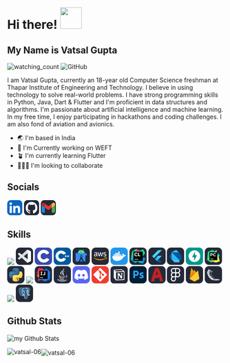 # Hi there! <img src= "https://user-images.githubusercontent.com/74038190/216122041-518ac897-8d92-4c6b-9b3f-ca01dcaf38ee.png" width=50 height=50>

## My Name is Vatsal Gupta
<p> <img src="https://komarev.com/ghpvc/?username=vatsal-06&color=brightgreen" alt="watching_count"/>  <img alt="GitHub" src="https://img.shields.io/badge/dynamic/json?logo=github&label=GitHub+Followers&labelColor=282c34&color=181717&query=%24.data.totalSubs&url=https%3A%2F%2Fapi.spencerwoo.com%2Fsubstats%2F%3Fsource%3Dgithub%26queryKey%3Dvatsal-06&longCache=true"/> </p>
<p>
I am Vatsal Gupta, currently an 18-year old Computer Science freshman at Thapar Institute of Engineering and Technology. I believe in using technology to solve real-world problems. I have strong programming skills in Python, Java, Dart & Flutter and I'm proficient in data structures and algorithms. I'm passionate about artificial intelligence and machine learning. In my free time, I enjoy participating in hackathons and coding challenges. I am also fond of aviation and avionics. 
</p>

* 🌏 I'm based in India
* 🔭 I'm Currently working on WEFT
* 🪴 I'm currently learning Flutter
* 🙋🏻‍♂️ I'm looking to collaborate

## Socials
<a href="https://www.linkedin.com/in/vatsal-gupta-vg1786/"> <img src= "https://github.com/tandpfun/skill-icons/blob/main/icons/LinkedIn.svg" width=35></a> <a href="https://github.com/vatsal-06"> <img src= "https://github.com/tandpfun/skill-icons/blob/main/icons/Github-Dark.svg" width=35></a> <a href="mailto: tsrvatsal17@gmail.com"> <img src= "https://github.com/tandpfun/skill-icons/blob/main/icons/Gmail-Dark.svg" width=35></a>

## Skills
<img src= "https://github.com/tandpfun/skill-icons/blob/main/icons/Apple-Dark.svg" width=40> <img src="https://github.com/tandpfun/skill-icons/blob/main/icons/VSCode-Dark.svg" width=40> <img src="https://github.com/tandpfun/skill-icons/blob/main/icons/C.svg" width=40> <img src="https://github.com/tandpfun/skill-icons/blob/main/icons/CPP.svg" width=40> <img src="https://github.com/tandpfun/skill-icons/blob/main/icons/AndroidStudio-Dark.svg" width=40> <img src="https://github.com/tandpfun/skill-icons/blob/main/icons/AWS-Dark.svg" width=40> <img src="https://github.com/tandpfun/skill-icons/blob/main/icons/Docker.svg" width=40> <img src="https://github.com/tandpfun/skill-icons/blob/main/icons/CLion-Dark.svg" width=40> <img src="https://github.com/tandpfun/skill-icons/blob/main/icons/Flutter-Dark.svg" width=40> <img src="https://github.com/tandpfun/skill-icons/blob/main/icons/Dart-Dark.svg" width=40> <img src="https://github.com/tandpfun/skill-icons/blob/main/icons/FastAPI.svg" width=40> <img src="https://github.com/tandpfun/skill-icons/blob/main/icons/PyCharm-Dark.svg" width=40> <img src="https://github.com/tandpfun/skill-icons/blob/main/icons/Python-Dark.svg" width=40> <img src="https://github.com/tandpfun/skill-icons/blob/main/icons/ScikitLearn-Dark.svg" width=40> <img src="https://github.com/tandpfun/skill-icons/blob/main/icons/Idea-Dark.svg" width=40> <img src="https://github.com/tandpfun/skill-icons/blob/main/icons/Java-Dark.svg" width=40> <img src="https://github.com/tandpfun/skill-icons/blob/main/icons/Discord.svg" width=40> <img src="https://github.com/tandpfun/skill-icons/blob/main/icons/Git.svg" width=40> <img src="https://github.com/tandpfun/skill-icons/blob/main/icons/Notion-Dark.svg" width=40> <img src="https://github.com/tandpfun/skill-icons/blob/main/icons/Photoshop.svg" width=40> <img src="https://github.com/tandpfun/skill-icons/blob/main/icons/AutoCAD-Dark.svg" width=40> <img src="https://github.com/tandpfun/skill-icons/blob/main/icons/Figma-Dark.svg" width=40> <img src="https://github.com/tandpfun/skill-icons/blob/main/icons/Firebase-Dark.svg" width=40> <img src="https://github.com/tandpfun/skill-icons/blob/main/icons/Flask-Dark.svg" width=40> <img src="https://github.com/tandpfun/skill-icons/blob/main/icons/OpenCV-Dark.svg" width=40> <img src="https://github.com/tandpfun/skill-icons/blob/main/icons/PostgreSQL-Dark.svg" width=40>
  
## Github Stats
<img align="center" src="https://github-readme-stats.vercel.app/api?username=vatsal-06&include_all_commits=true&count_private=true&show_icons=true&line_height=20&title_color=2B5BBD&icon_color=1124BB&text_color=A1A1A1&bg_color=0,000000,130F40" alt="my Github Stats"/> 

<p>
<img align="left" src="https://github-readme-stats.vercel.app/api/top-langs?username=vatsal-06&show_icons=true&locale=en&layout=compact" alt="vatsal-06" />
</p>
<p><img align="center" src="https://github-readme-streak-stats.herokuapp.com/?user=vatsal-06&" alt="vatsal-06" /></p>
